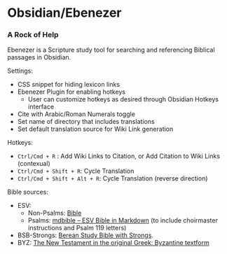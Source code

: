 # Obsidian/Ebenezer
### A Rock of Help

Ebenezer is a Scripture study tool for searching and referencing Biblical passages in Obsidian. 

Settings:
- CSS snippet for hiding lexicon links
- Ebenezer Plugin for enabling hotkeys
	- User can customize hotkeys as desired through Obsidian Hotkeys interface
- Cite with Arabic/Roman Numerals toggle
- Set name of directory that includes translations
- Set default translation source for Wiki Link generation

Hotkeys:
- `Ctrl/Cmd + R` : Add Wiki Links to Citation, or Add Citation to Wiki Links (contexual) 
- `Ctrl/Cmd + Shift + R`: Cycle Translation
- `Ctrl/Cmd + Shift + Alt + R`: Cycle Translation (reverse direction)

Bible sources:
- ESV:
	- Non-Psalms: [Bible](https://github.com/rwev/bible/tree/master)
	- Psalms: [mdbible – ESV Bible in Markdown](https://github.com/lguenth/mdbible) (to include choirmaster instructions and Psalm 119 letters)
- BSB-Strongs: [Berean Study Bible with Strongs](https://github.com/gapmiss/berean-study-bible-with-strongs).
- BYZ: [The New Testament in the original Greek: Byzantine textform](https://github.com/byztxt/byzantine-majority-text)
 